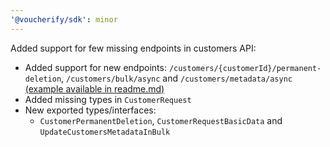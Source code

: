 ```yaml
---
'@voucherify/sdk': minor
---
```


Added support for few missing endpoints in customers API:
  - Added support for new endpoints: `/customers/{customerId}/permanent-deletion`, `/customers/bulk/async` and `/customers/metadata/async` [(example available in readme.md)](packages%2Fsdk%2FREADME.md)
  - Added missing types in `CustomerRequest`
  - New exported types/interfaces:
    - `CustomerPermanentDeletion`, `CustomerRequestBasicData` and `UpdateCustomersMetadataInBulk`
